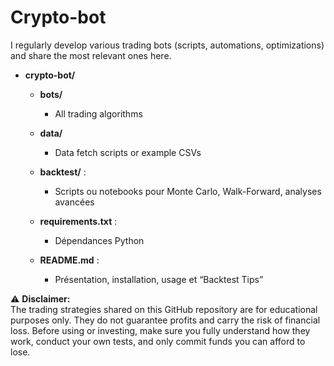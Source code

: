 # Crypto-bot

I regularly develop various trading bots (scripts, automations, optimizations) and share the most relevant ones here.


* **crypto-bot/**

  * **bots/**
    *  All trading algorithms

  * **data/**
    *  Data fetch scripts or example CSVs
    
  * **backtest/** :

    * Scripts ou notebooks pour Monte Carlo, Walk-Forward, analyses avancées
  * **requirements.txt** :

    * Dépendances Python
  * **README.md** :

    * Présentation, installation, usage et “Backtest Tips”



⚠️ **Disclaimer:**  
The trading strategies shared on this GitHub repository are for educational purposes only. They do not guarantee profits and carry the risk of financial loss. Before using or investing, make sure you fully understand how they work, conduct your own tests, and only commit funds you can afford to lose.
